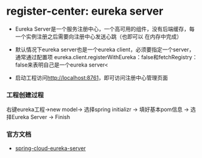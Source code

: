 # register-center: eureka server
* Eureka&nbsp;Server是一个服务注册中心，一个高可用的组件，没有后端缓存，每一个实例注册之后需要向注册中心发送心跳（也即可以
在内存中完成）

* 默认情况下eureka&nbsp;server也是一个eureka&nbsp;client，必须要指定一个server，通常通过配置项
eureka.client.registerWithEureka：false和fetchRegistry：false来表明自己是一个eureka&nbsp;server<

* 启动工程访问[http://localhost:8761](http://localhost:8761)，即可访问注册中心管理页面

### 工程创建过程
右键eureka工程->new model-> 选择spring initializr -> 填好基本pom信息 -> 选择Eureka Server -> Finish

### 官方文档
* [spring-cloud-eureka-server](http://projects.spring.io/spring-cloud/spring-cloud.html#spring-cloud-eureka-server)